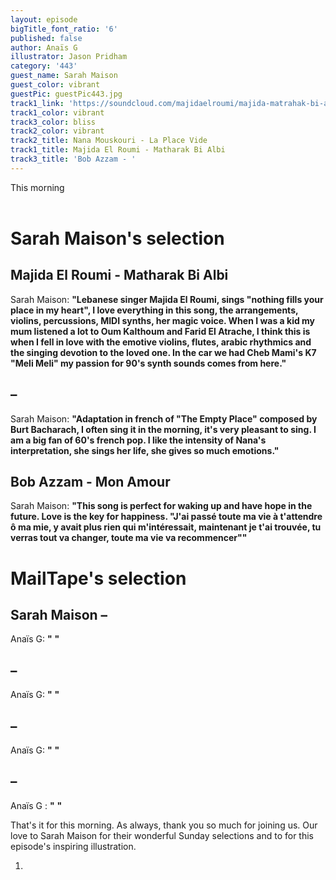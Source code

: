 ```yaml
---
layout: episode
bigTitle_font_ratio: '6'
published: false
author: Anaïs G
illustrator: Jason Pridham
category: '443'
guest_name: Sarah Maison
guest_color: vibrant
guestPic: guestPic443.jpg
track1_link: 'https://soundcloud.com/majidaelroumi/majida-matrahak-bi-albi'
track1_color: vibrant
track3_color: bliss
track2_color: vibrant
track2_title: Nana Mouskouri - La Place Vide
track1_title: Majida El Roumi - Matharak Bi Albi
track3_title: 'Bob Azzam - '
---
```

<p id="introduction">This morning 
<br><br>

</p>

# Sarah Maison's selection

## Majida El Roumi - Matharak Bi Albi
Sarah Maison: **"**Lebanese singer Majida El Roumi, sings "nothing fills your place in my heart", I love everything in this song, the arrangements, violins, percussions, MIDI synths, her magic voice. When I was a kid my mum listened a lot to Oum Kalthoum and Farid El Atrache, I think this is when I fell in love with the emotive violins, flutes, arabic rhythmics and the singing devotion to the loved one. In the car we had Cheb Mami's K7 "Meli Meli" my passion for 90's synth sounds comes from here.**"**

##  – 
Sarah Maison: **"**Adaptation in french of "The Empty Place" composed by Burt Bacharach, I often sing it in the morning, it's very pleasant to sing. I am a big fan of 60's french pop. I like the intensity of Nana's interpretation, she sings her life, she gives so much emotions.**"**

## Bob Azzam - Mon Amour
Sarah Maison: **"**This song is perfect for waking up and have hope in the future. Love is the key for happiness.
"J'ai passé toute ma vie à t'attendre ô ma mie, y avait plus rien qui m'intéressait, maintenant je t'ai trouvée, tu verras tout va changer, toute ma vie va recommencer"**"**


# MailTape's selection

## Sarah Maison  – 
Anaïs G: **"** **"**

##  – 
Anaïs G: **"** **"**

##  – 
Anaïs G: **"** **"**

##  – 
Anaïs G : **"** **"**

<p id="outroduction">That's it for this morning. As always, thank you so much for joining us. Our love to Sarah Maison for their wonderful Sunday selections and to  for this episode's inspiring illustration.</p>

1) 





